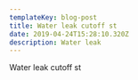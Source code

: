 ```yaml
---
templateKey: blog-post
title: Water leak cutoff st
date: 2019-04-24T15:28:10.320Z
description: Water leak
---
```

Water leak cutoff st
